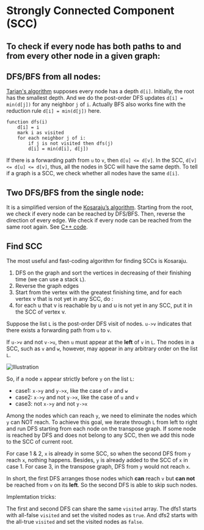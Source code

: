# Strongly Connected Component (SCC)


## To check if every node has both paths to and from every other node in a given graph:

DFS/BFS from all nodes:
---
[Tarjan's algorithm](https://en.wikipedia.org/wiki/Tarjan%27s_strongly_connected_components_algorithm) supposes every node has a depth `d[i]`. Initially, the root has the smallest depth. And we do the post-order DFS updates `d[i] = min(d[j])` for any neighbor `j` of `i`. Actually BFS also works fine with the reduction rule `d[i] = min(d[j])` here.

    function dfs(i)
        d[i] = i
        mark i as visited
        for each neighbor j of i: 
            if j is not visited then dfs(j)
            d[i] = min(d[i], d[j])

If there is a forwarding path from `u` to `v`, then `d[u] <= d[v]`. In the SCC, `d[v] <= d[u] <= d[v]`, thus, all the nodes in SCC will have the same depth. To tell if a graph is a SCC, we check whether all nodes have the same `d[i]`.

Two DFS/BFS from the single node:
---
It is a simplified version of the [Kosaraju’s algorithm](https://www.geeksforgeeks.org/strongly-connected-components/). Starting from the root, we check if every node can be reached by DFS/BFS. Then, reverse the direction of every edge. We check if every node can be reached from the same root again. See [C++ code](http://codeforces.com/contest/475/submission/8140615).

## Find SCC

The most useful and fast-coding algorithm for finding SCCs is Kosaraju.

1. DFS on the graph and sort the vertices in decreasing of their finishing time (we can use a stack `L`).
2. Reverse the graph edges
2. Start from the vertex with the greatest finishing time, and for each vertex v that is not yet in any SCC, do : 
3. for each u that v is reachable by u and u is not yet in any SCC, put it in the SCC of vertex v.

Suppose the list `L` is the post-order DFS visit of nodes. `u->v` indicates that there exists a forwarding path from `u` to `v`.

If `u->v` and not `v->u`, then `u` must appear at the **left** of `v` in `L`. The nodes in a SCC, such as `v` and `w`, however, may appear in any arbitrary order on the list `L`.

![Illustration](https://github.com/xiaoylu/leetcode_category/blob/master/StronglyConnectedComponent/Kosaraju.png)

So, if a node `x` appear strictly before `y` on the list `L`:

* case1: `x->y` and `y->x`, like the case of `v` and `w`
* case2: `x->y` and not `y->x`, like the case of `u` and `v`
* case3: not `x->y` and not `y->x`

Among the nodes which can reach `y`, we need to eliminate the nodes which `y` can NOT reach. To achieve this goal, we iterate through `L` from left to right and run DFS starting from each node on the transpose graph. If some node is reached by DFS and does not belong to any SCC, then we add this node to the SCC of current root.

For case 1 & 2, `x` is already in some SCC, so when the second DFS from `y` reach `x`, nothing happens. Besides, `y` is already added to the SCC of `x` in case 1. For case 3, in the transpose graph, DFS from `y` would not reach `x`.

In short, the first DFS arranges those nodes which **can** reach `v` but **can not** be reached from `v` on its **left**. So the second DFS is able to skip such nodes.

Implemtation tricks:

The first and second DFS can share the same `visited` array. The dfs1 starts with all-false `visited` and set the visited nodes as `true`. And dfs2 starts with the all-true `visited` and set the visited nodes as `false`.
